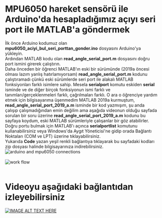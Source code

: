 # MPU6050 hareket sensörü ile Arduino'da hesapladığımız açıyı seri port ile MATLAB'a göndermek
İlk önce Arduino kodumuz olan **mpu6050_aciyi_bul_seri_porttan_gonder.ino** dosyasını Arduino'ya yükleyin.<br> 
Ardından MATLAB kodu olan **read_angle_serial_port.m** dosyasını doğru port ismini girerek çalıştırın.<br>
Daha önceden bir öğrenci MATLAB'ın eski bir sürümünde (2019a öncesi olması lazım yanlış hatırlamıyorsam) **read_angle_serial_port.m** kodunu çalıştıramadı çünkü eski sürümlerde seri port ile alakalı MATLAB fonksiyonları farklı isimlere sahip. Mesela **serialport** komutu eskiden **serial** isminde ve de diğer birçok fonksiyonun ismi farklı ve tanımları/gerçeklenmeleri farklı, çağrılmaları farklı. O ara o öğrenciye yardım etmek için bilgisayarıma üşenmedim MATLAB 2019a kurmuştum, **read_angle_serial_port_2019_a.m** isminde bir kod yazmışım, şu anda çalışıp çalışmadığından emin değilim ama aşağıda videonun olduğu sayfada sorulan bir soru üzerine **read_angle_serial_port_2019_a.m** kodunu bu sayfaya koydum, eski MATLAB sürümleriyle çalışanlar bir göz atabilirler.<br>
Doğru portu bulmak için MATLAB'ı açınca **serialportlist** komutunu kullanabilirsiniz veya Windows'da Aygıt Yöneticisi'ne gidip orada Bağlantı Noktaları (COM ve LPT) üzerine tıklayabilirsiniz.<br> 
Yukarıda **Code** yazan yeşil renkli bağlantıya tıklayarak bu sayfadaki kodları zip dosyası halinde bilgisayarınıza indirebilirsiniz.</br>
![arduino and mpu6050 connections](şekil/arduino_mpu6050_connections.png) </br></br>
![work flow](şekil/workflow.JPG) </br></br>
# Videoyu aşağıdaki bağlantıdan izleyebilirsiniz 
[![IMAGE ALT TEXT HERE](şekil/thumbnail.jpg)](https://www.youtube.com/watch?v=B2S7VlqK_-Q)</br></br>
